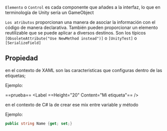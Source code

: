 `Elemento` o `Control` es cada componente que añades a la interfaz, lo que en terminología de Unity sería un GameObject

`Los atributos` proporcionan una manera de asociar la información con el código de manera declarativa. También pueden proporcionar un elemento reutilizable que se puede aplicar a diversos destinos. Son los típicos `[ObsoleteAttribute("Use NewMethod instead")]` o `[UnityTest]` o `[SerializeField]`

## Propiedad 

en el contexto de XAML son las caracteristicas que configuras dentro de las etiquetas; 

Ejemplo:

==prueba== 
\<Label ==Height="20" Content="Mi etiqueta"== />

en el contexto de C# la de crear ese mix entre variable y método

Ejemplo: 

```cs
public string Name {get; set;}
```